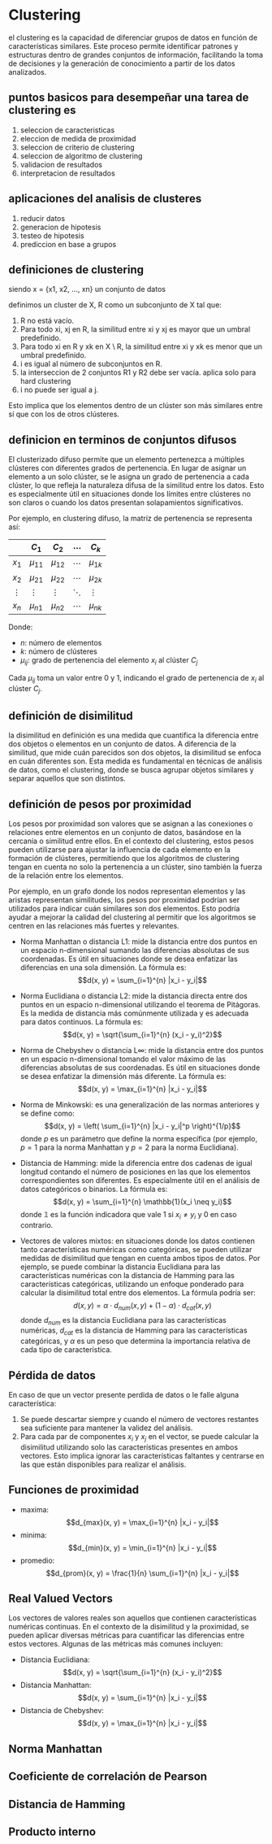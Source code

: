 # Clustering

el clustering es la capacidad de diferenciar grupos de datos en función de características similares. Este proceso permite identificar patrones y estructuras dentro de grandes conjuntos de información, facilitando la toma de decisiones y la generación de conocimiento a partir de los datos analizados.

## puntos basicos para desempeñar una tarea de clustering es

1. seleccion de caracteristicas
2. eleccion de medida de proximidad
3. seleccion de criterio de clustering
4. seleccion de algoritmo de clustering
5. validacion de resultados
6. interpretacion de resultados

## aplicaciones del analisis de clusteres

1. reducir datos
2. generacion de hipotesis
3. testeo de hipotesis
4. prediccion en base a grupos

## definiciones de clustering

siendo x = {x1, x2, ..., xn} un conjunto de datos

definimos un cluster de X, R como un subconjunto de X tal que:

1. R no está vacío.
2. Para todo xi, xj en R, la similitud entre xi y xj es mayor que un umbral predefinido.
3. Para todo xi en R y xk en X \ R, la similitud entre xi y xk es menor que un umbral predefinido.
4. i es igual al número de subconjuntos en R.
5. la interseccion de 2 conjuntos R1 y R2 debe ser vacía. aplica solo para hard clustering
6. i no puede ser igual a j.

Esto implica que los elementos dentro de un clúster son más similares entre sí que con los de otros clústeres.

## definicion en terminos de conjuntos difusos

El clusterizado difuso permite que un elemento pertenezca a múltiples clústeres con diferentes grados de pertenencia. En lugar de asignar un elemento a un solo clúster, se le asigna un grado de pertenencia a cada clúster, lo que refleja la naturaleza difusa de la similitud entre los datos. Esto es especialmente útil en situaciones donde los límites entre clústeres no son claros o cuando los datos presentan solapamientos significativos.

Por ejemplo, en clustering difuso, la matriz de pertenencia se representa así:

|        | $C_1$         | $C_2$         | $\cdots$ | $C_k$         |
|--------|---------------|---------------|----------|---------------|
| $x_1$  | $\mu_{11}$    | $\mu_{12}$    | $\cdots$ | $\mu_{1k}$    |
| $x_2$  | $\mu_{21}$    | $\mu_{22}$    | $\cdots$ | $\mu_{2k}$    |
| $\vdots$ | $\vdots$   | $\vdots$      | $\ddots$ | $\vdots$      |
| $x_n$  | $\mu_{n1}$    | $\mu_{n2}$    | $\cdots$ | $\mu_{nk}$    |

Donde:

- $n$: número de elementos
- $k$: número de clústeres
- $\mu_{ij}$: grado de pertenencia del elemento $x_i$ al clúster $C_j$

Cada $\mu_{ij}$ toma un valor entre 0 y 1, indicando el grado de pertenencia de $x_i$ al clúster $C_j$.

## definición de disimilitud

la disimilitud en definición es una medida que cuantifica la diferencia entre dos objetos o elementos en un conjunto de datos. A diferencia de la similitud, que mide cuán parecidos son dos objetos, la disimilitud se enfoca en cuán diferentes son. Esta medida es fundamental en técnicas de análisis de datos, como el clustering, donde se busca agrupar objetos similares y separar aquellos que son distintos.

## definición de pesos por proximidad

Los pesos por proximidad son valores que se asignan a las conexiones o relaciones entre elementos en un conjunto de datos, basándose en la cercanía o similitud entre ellos. En el contexto del clustering, estos pesos pueden utilizarse para ajustar la influencia de cada elemento en la formación de clústeres, permitiendo que los algoritmos de clustering tengan en cuenta no solo la pertenencia a un clúster, sino también la fuerza de la relación entre los elementos.

Por ejemplo, en un grafo donde los nodos representan elementos y las aristas representan similitudes, los pesos por proximidad podrían ser utilizados para indicar cuán similares son dos elementos. Esto podría ayudar a mejorar la calidad del clustering al permitir que los algoritmos se centren en las relaciones más fuertes y relevantes.

- Norma Manhattan o distancia L1: mide la distancia entre dos puntos en un espacio n-dimensional sumando las diferencias absolutas de sus coordenadas. Es útil en situaciones donde se desea enfatizar las diferencias en una sola dimensión. La fórmula es: $$d(x, y) = \sum_{i=1}^{n} |x_i - y_i|$$

- Norma Euclidiana o distancia L2: mide la distancia directa entre dos puntos en un espacio n-dimensional utilizando el teorema de Pitágoras. Es la medida de distancia más comúnmente utilizada y es adecuada para datos continuos. La fórmula es: $$d(x, y) = \sqrt{\sum_{i=1}^{n} (x_i - y_i)^2}$$

- Norma de Chebyshev o distancia L∞: mide la distancia entre dos puntos en un espacio n-dimensional tomando el valor máximo de las diferencias absolutas de sus coordenadas. Es útil en situaciones donde se desea enfatizar la dimensión más diferente. La fórmula es: $$d(x, y) = \max_{i=1}^{n} |x_i - y_i|$$

- Norma de Minkowski: es una generalización de las normas anteriores y se define como: $$d(x, y) = \left( \sum_{i=1}^{n} |x_i - y_i|^p \right)^{1/p}$$ donde $p$ es un parámetro que define la norma específica (por ejemplo, $p=1$ para la norma Manhattan y $p=2$ para la norma Euclidiana).

- Distancia de Hamming: mide la diferencia entre dos cadenas de igual longitud contando el número de posiciones en las que los elementos correspondientes son diferentes. Es especialmente útil en el análisis de datos categóricos o binarios. La fórmula es: $$d(x, y) = \sum_{i=1}^{n} \mathbb{1}(x_i \neq y_i)$$ donde $\mathbb{1}$ es la función indicadora que vale 1 si $x_i \neq y_i$ y 0 en caso contrario.

- Vectores de valores mixtos: en situaciones donde los datos contienen tanto características numéricas como categóricas, se pueden utilizar medidas de disimilitud que tengan en cuenta ambos tipos de datos. Por ejemplo, se puede combinar la distancia Euclidiana para las características numéricas con la distancia de Hamming para las características categóricas, utilizando un enfoque ponderado para calcular la disimilitud total entre dos elementos. La fórmula podría ser: $$d(x, y) = \alpha \cdot d_{num}(x, y) + (1 - \alpha) \cdot d_{cat}(x, y)$$ donde $d_{num}$ es la distancia Euclidiana para las características numéricas, $d_{cat}$ es la distancia de Hamming para las características categóricas, y $\alpha$ es un peso que determina la importancia relativa de cada tipo de característica.

## Pérdida de datos

En caso de que un vector presente perdida de datos o le falle alguna característica:

1. Se puede descartar siempre y cuando el número de vectores restantes sea suficiente para mantener la validez del análisis.
2. Para cada par de componentes $x_i$ y $x_j$ en el vector, se puede calcular la disimilitud utilizando solo las características presentes en ambos vectores. Esto implica ignorar las características faltantes y centrarse en las que están disponibles para realizar el análisis.

## Funciones de proximidad

- maxima: $$d_{max}(x, y) = \max_{i=1}^{n} |x_i - y_i|$$
- minima: $$d_{min}(x, y) = \min_{i=1}^{n} |x_i - y_i|$$
- promedio: $$d_{prom}(x, y) = \frac{1}{n} \sum_{i=1}^{n} |x_i - y_i|$$

## Real Valued Vectors

Los vectores de valores reales son aquellos que contienen características numéricas continuas. En el contexto de la disimilitud y la proximidad, se pueden aplicar diversas métricas para cuantificar las diferencias entre estos vectores. Algunas de las métricas más comunes incluyen:

- Distancia Euclidiana: $$d(x, y) = \sqrt{\sum_{i=1}^{n} (x_i - y_i)^2}$$
- Distancia Manhattan: $$d(x, y) = \sum_{i=1}^{n} |x_i - y_i|$$
- Distancia de Chebyshev: $$d(x, y) = \max_{i=1}^{n} |x_i - y_i|$$

## Norma Manhattan

## Coeficiente de correlación de Pearson

## Distancia de Hamming

## Producto interno 